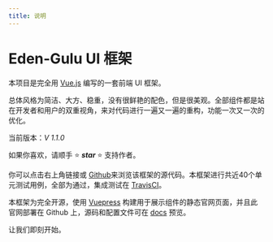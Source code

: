 ```yaml
---
title: 说明
---
```


# Eden-Gulu UI 框架

本项目是完全用 [Vue.js](https://cn.vuejs.org/index.html) 编写的一套前端 UI 框架。

总体风格为简洁、大方、稳重，没有很鲜艳的配色，但是很美观。全部组件都是站在开发者和用户的双重视角，来对代码进行一遍又一遍的重构，功能一次又一次的优化。

当前版本：*V 1.1.0*

如果你喜欢，请顺手 :star: ***star*** :star: 支持作者。

你可以点击右上角链接或 [Github](https://github.com/sgshy1995/gulu-vue)来浏览该框架的源代码。本框架进行共近40个单元测试用例，全部为通过，集成测试在 [TravisCI](https://travis-ci.org/sgshy1995/gulu-vue)。

本框架为完全开源，使用 [Vuepress](https://vuepress.vuejs.org/zh/) 构建用于展示组件的静态官网页面，并且此官网部署在 Github 上，源码和配置文件可在 [docs](https://github.com/sgshy1995/gulu-vue/tree/master/docs) 预览。

让我们即刻开始。